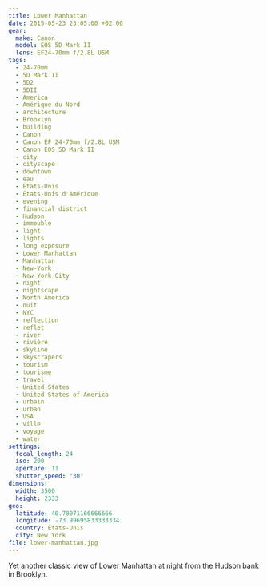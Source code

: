 ```yaml
---
title: Lower Manhattan
date: 2015-05-23 23:05:00 +02:00
gear:
  make: Canon
  model: EOS 5D Mark II
  lens: EF24-70mm f/2.8L USM
tags:
  - 24-70mm
  - 5D Mark II
  - 5D2
  - 5DII
  - America
  - Amérique du Nord
  - architecture
  - Brooklyn
  - building
  - Canon
  - Canon EF 24-70mm f/2.8L USM
  - Canon EOS 5D Mark II
  - city
  - cityscape
  - downtown
  - eau
  - États-Unis
  - États-Unis d'Amérique
  - evening
  - financial district
  - Hudson
  - immeuble
  - light
  - lights
  - long exposure
  - Lower Manhattan
  - Manhattan
  - New-York
  - New-York City
  - night
  - nightscape
  - North America
  - nuit
  - NYC
  - reflection
  - reflet
  - river
  - rivière
  - skyline
  - skyscrapers
  - tourism
  - tourisme
  - travel
  - United States
  - United States of America
  - urbain
  - urban
  - USA
  - ville
  - voyage
  - water
settings:
  focal_length: 24
  iso: 200
  aperture: 11
  shutter_speed: "30"
dimensions:
  width: 3500
  height: 2333
geo:
  latitude: 40.70071166666666
  longitude: -73.99695833333334
  country: États-Unis
  city: New York
file: lower-manhattan.jpg
---
```


Yet another classic view of Lower Manhattan at night from the Hudson bank in Brooklyn.
